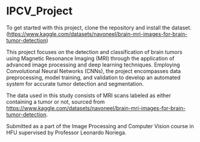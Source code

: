 # IPCV_Project

To get started with this project, clone the repository and install the dataset. (https://www.kaggle.com/datasets/navoneel/brain-mri-images-for-brain-tumor-detection)

This project focuses on the detection and classification of brain tumors using Magnetic Resonance Imaging (MRI) through the application of advanced image processing and deep learning techniques. Employing Convolutional Neural Networks (CNNs), the project encompasses data preprocessing, model training, and validation to develop an automated system for accurate tumor detection and segmentation.

The data used in this study consists of MRI scans labeled as either containing a tumor or not, sourced from https://www.kaggle.com/datasets/navoneel/brain-mri-images-for-brain-tumor-detection.

Submitted as a part of the Image Processing and Computer Vision course in HFU supervised by Professor Leonardo Noriega.
